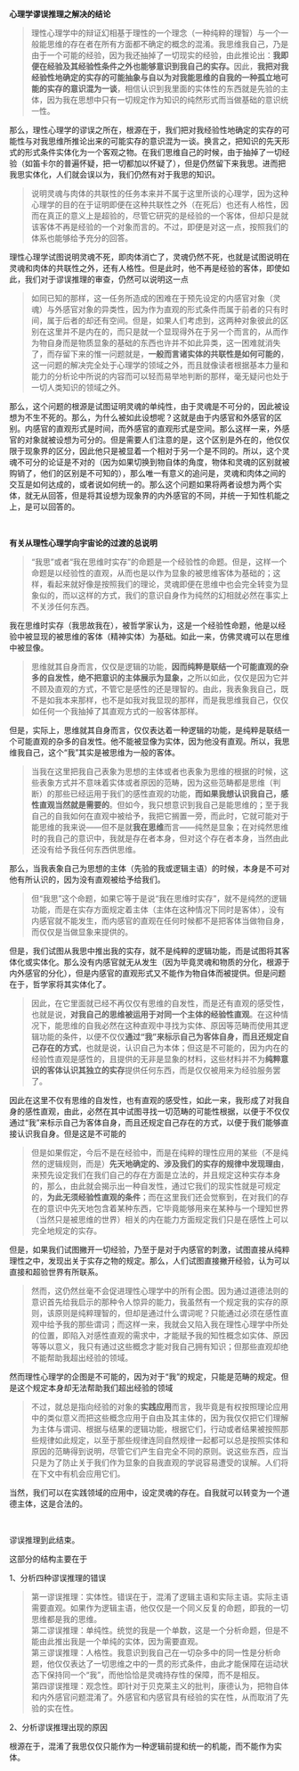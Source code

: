 <p data-pid="0BVerrWn"><b>心理学谬误推理之解决的结论</b></p><blockquote data-pid="f7QPyfsa">理性心理学中的辩证幻相基于理性的一个理念（一种纯粹的理智）与一个一般能思维的存在者在所有方面都不确定的概念的混淆。我思维我自己，乃是由于一个可能的经验，因为我还抽掉了一切现实的经验，由此推论出：<b>我即便在经验及其经验性条件之外也能够意识到我自己的实存。</b>因此，<b>我把对我经验性地确定的实存的可能抽象与自以为对我能思维的自我的一种孤立地可能的实存的意识混为一谈</b>，相信认识到我里面的实体性的东西就是先验的主体，因为我在思想中只有一切规定作为知识的纯然形式而当做基础的意识统一性。</blockquote><p data-pid="yTG6jtan">那么，理性心理学的谬误之所在，根源在于，我们把对我经验性地确定的实存的可能性与对我思维所推论出来的可能实存的意识混为一谈。换言之，把知识的先天形式的形式条件实体化为一个客观之物。在我们思维自己的时候，由于抽掉了一切经验（如笛卡尔的普遍怀疑，把一切都加以怀疑了），但是仍然留下来我思。进而把我思实体化，人们就会误以为，我们仍然有对于我思的知识。</p><blockquote data-pid="WFoqCwnQ">说明灵魂与肉体的共联性的任务本来并不属于这里所谈的心理学，因为这种心理学的目的在于证明即便在这种共联性之外（在死后）也还有人格性，因而在真正的意义上是超验的，尽管它研究的是经验的一个客体，但却只是就该客体不再是经验的一个对象而言的。不过，即便是对这一点，按照我们的体系也能够给予充分的回答。</blockquote><p data-pid="T5xqkppo">理性心理学试图说明灵魂不死，即肉体消亡了，灵魂仍然不死，也就是试图说明在灵魂和肉体的共联性之外，还有人格性。但是此时，他不再是经验的客体，即使如此，我们对于谬误推理的审查，仍然可以说明这一点</p><blockquote data-pid="rOPdRypD">如同已知的那样，这一任务所造成的困难在于预先设定的内感官对象（灵魂）与外感官对象的异类性，因为作为直观的形式条件而属于前者的只有时间，属于后者的却还有空间。但是，如果人们考虑到，这两种对象彼此的区别在这里并不是内在的，而只是就一个显现得外在于另一个而言的，从而作为物自身而是物质显象的基础的东西也许并不如此异类，这一困难就消失了，而存留下来的惟一问题就是，<b>一般而言诸实体的共联性是如何可能的</b>，这一问题的解决完全处于心理学的领域之外，而且就像读者根据基本力量和能力的分析论中所说的内容而可以轻而易举地判断的那样，毫无疑问也处于一切人类知识的领域之外。</blockquote><p data-pid="h8WojMlU">那么，这个问题的根源是试图证明灵魂的单纯性，由于灵魂是不可分的，因此被设想为不生不死的。那么，为什么被如此设想呢？这就是由于内感官和外感官的区别。内感官的直观形式是时间，而外感官的直观形式是空间。那么这样一来，外感官的对象就被设想为可分的。但是需要人们注意的是，这个区别是外在的，他仅仅限于现象界的区分，因此他只是被显着一个相对于另一个是不同的。所以，这个灵魂不可分的论证是不对的（因为如果切换到物自体的角度，物体和灵魂的区别就被购销了，他们的区别是不可知的），那么唯一有意义的追问是，灵魂和肉体之间的交互是如何达成的，或者说如何统一的。那么这个问题如果将两者设想为两个实体，就无从回答，但是将其设想为现象界的内外感官的不同，并统一于知性机能之上，是可以回答的。</p><p><br></p><p data-pid="5O5zF2jZ"><b>有关从理性心理学向宇宙论的过渡的总说明</b></p><blockquote data-pid="UAY-RRrh">“我思”或者“我在思维时实存”的命题是一个经验性的命题。但是，这样一个命题是以经验性的直观，从而也是以作为显象的被思维客体为基础的；这样，看起来就好像是按照我们的理论，灵魂即便在思维中也会完全转变为显象似的，而以这样的方式，我们的意识自身作为纯然的幻相就必然在事实上不关涉任何东西。</blockquote><p data-pid="oen_wdAw">我在思维时实存（我思故我在），被哲学家认为，这是一个经验性命题，他是以经验中被显现的被思维的客体（精神实体）为基础。如此一来，仿佛灵魂可以在思维中被显像。</p><blockquote data-pid="Qw3GF1R_">思维就其自身而言，仅仅是逻辑的功能，<b>因而纯粹是联结一个可能直观的杂多的自发性，绝不把意识的主体展示为显象，</b>之所以如此，仅仅是因为它并不顾及直观的方式，不管它是感性的还是理智的。由此，我表象我自己，既不是如我本来那样，也不是如我对我显现的那样，而是我思维我自己，仅仅如任何一个我抽掉了其直观方式的一般客体那样。</blockquote><p data-pid="LltkT_Q5">但是，实际上，思维就其自身而言，仅仅表达着一种逻辑的功能，是纯粹是联结一个可能直观的杂多的自发性。他不能被显像为实体，因为他没有直观。所以，我思维我自己，这个“我”其实是被思维为一般的客体。</p><blockquote data-pid="Xep6Kumi">当我在这里把我自己表象为思想的主体或者也表象为思维的根据的时候，这些表象方式并不意味着实体或者原因的范畴，因为这些范畴都是思维（判断）的那些已经运用于我们的感性直观的功能，<b>而如果我想认识我自己，感性直观当然就是需要的</b>。但如今，我只想意识到我自己是能思维的；至于我自己的自我如何在直观中被给予，我把它搁置一旁，而此时，它就可能对于能思维的我来说——但不是就<b>我在思维</b>而言——纯然是显象；在对纯然思维时的我自己的意识中，我就是存在者本身，但对这个存在者本身，当然由此还没有给予我任何东西供思维。</blockquote><p data-pid="gvvSQeF5">那么，当我表象自己为思想的主体（先验的我或逻辑主语）的时候，本身是不可对他有所认识的，因为没有直观被给予给我们。</p><blockquote data-pid="nmeLAG10">但“我思”这个命题，如果它等于是说“我在思维时实存”，就不是纯然的逻辑功能，而是在实存方面规定着主体（主体在这种情况下同时是客体），没有内感官就不能发生，而内感官的直观在任何时候都不是把客体当做物自身，而仅仅是当做显象来提供的。</blockquote><p data-pid="o-IpCa32">但是，我们试图从我思中推出我的实存，就不是纯粹的逻辑功能，而是试图将其客体化或实体化。那么没有内感官就无从发生（因为毕竟灵魂和物质的分化，根源于内外感官的分化），但是内感官的直观形式又不能作为物自体而被提供。但是问题在于，哲学家将其实体化了。</p><blockquote data-pid="PLW64wjO">因此，在它里面就已经不再仅仅有思维的自发性，而是还有直观的感受性，也就是说，<b>对我自己的思维被运用于对同一个主体的经验性直观</b>。在这种情况下，能思维的自我必然在这种直观中寻找为实体、原因等范畴而使用其逻辑功能的条件，以便不仅仅<b>通过“我”来标示自己为客体自身，而且还规定自己存在的方式</b>，也就是说，认识自己为本体；但这是不可能的，因为内在的经验性直观是感性的，且提供的无非是显象的材料，这些材料并不为<b>纯粹意识的客体认识其独立的实存</b>提供任何东西，而是仅仅被用来为经验服务罢了。</blockquote><p data-pid="0_NTmNlv">因此在这里不仅有思维的自发性，也有直观的感受性，如此一来，我形成了对我自身的感性直观，由此，必然在其中试图寻找一切范畴的可能性根据，以便于不仅仅通过“我”来标示自己为客体自身，而且还规定自己存在的方式，以便于我们能够直接认识我自身。但是这是不可能的</p><blockquote data-pid="PoXWudHj">但是如果假定，今后不是在经验中，而是在纯粹的理性应用的某些（不是纯然的逻辑规则，而是）<b>先天地确定的、涉及我们的实存的规律中发现理由</b>，来预先设定我们在我们自己的存在方面是立法的，并且规定这种实存本身的，那么，由此就会揭示出一种自发性，通过它我们的现实性就是可规定的，<b>为此无须经验性直观的条件</b>；而在这里我们还会觉察到，在对我们的存在的意识中先天地包含着某种东西，它毕竟能够用来在某种与一个理知世界（当然只是被思维的世界）相关的内在能力方面规定我们只是在感性上可以完全地规定的实存。</blockquote><p data-pid="Dq92yQLW">但是，如果我们试图撇开一切经验，乃至于是对于内感官的刺激，试图直接从纯粹理性之中，发现出关于实存之物的规定。那么，人们试图直接撇开经验，认为可以直接和超验世界有所联系。</p><blockquote data-pid="0J3nKgW0">然而，这仍然丝毫不会促进理性心理学中的所有企图。因为通过道德法则的意识首先给我启示的那种令人惊异的能力，我虽然有一个规定我的实存的原则，该原则是纯粹理智的，但却是通过什么谓词呢？只能通过必须在感性直观中给予我的那些谓词；而这样一来，我就会又陷入我在理性心理学中所处的位置，即陷入对感性直观的需求中，才能赋予我的知性概念如实体、原因等等以意义，我只有通过这些概念才能对我自己拥有知识；但那些直观却绝不能帮助我超出经验的领域。</blockquote><p data-pid="y07tOq4_">然而理性心理学的企图是不可能的，因为对于“我”的规定，只能是范畴的规定。但是这个规定本身却无法帮助我们超出经验的领域</p><blockquote data-pid="IyCcQl2a">不过，就总是指向经验的对象的<b>实践应用</b>而言，我毕竟是有权按照理论应用中的类似意义而把这些概念应用于自由及其主体的，因为我仅仅把它们理解为主体与谓词、根据与结果的逻辑功能，根据它们，行动或者结果被按照那些规律如此规定，以至于那些规律连同自然规律一起都可以总是按照实体和原因的范畴得到说明，尽管它们产生自完全不同的原则。说这些东西，应当只是为了防止关于我们作为显象的自我直观的学说容易遭受的误解。人们将在下文中有机会应用它们。</blockquote><p data-pid="kJ-4GROO">当然，我们可以在实践领域的应用中，设定灵魂的存在。自我就可以转变为一个道德主体，这是合法的。</p><p><br></p><p data-pid="cpXyuObU">谬误推理到此结束。</p><p data-pid="yhCvPz9e">这部分的结构主要在于</p><p data-pid="zopc9cm2">1、分析四种谬误推理的错误</p><blockquote data-pid="RNfwrAe8">第一谬误推理：实体性。错误在于，混淆了逻辑主语和实际主语。实际主语需要直观。如果作为逻辑主语，他仅仅是一个同义反复的命题，即我的一切思维都是我的思维。<br>第二谬误推理：单纯性。统觉的我是一个单数，这是一个分析命题，但是不能由此推出我是一个单纯的实体，因为需要直观。<br>第三谬误推理：人格性。我意识到我自己在一切杂多中的同一性是分析命题，他仅仅表达了一切思维之中的一贯的形式条件，由此才能保障在运动状态下保持同一个“我”，而他恰恰是灵魂持存性的保障，而不是相反。<br>第四谬误推理：观念性。即针对于贝克莱主义的批判，康德认为，把物自体和内外感官问题混淆了。外感官和内感官具有经验的实在性，从而取消了先验的实在性。</blockquote><p data-pid="FKvzEOfs">2、分析谬误推理出现的原因</p><p data-pid="B6O1xkwC">根源在于，混淆了我思仅仅只能作为一种逻辑前提和统一的机能，而不能作为实体。</p>